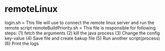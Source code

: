 # remoteLinux

login.sh = This file will use to connect the remote linux server and run the remote script
remoteBuildPriority.sh = This file is responsible for following steps:
                         (1) fetch the arguments
                         (2) kill the java process
                         (3) Change the config key-value 
                         (4) Save file and create bakup file
                         (5) Run another script(process)
                         (6) Print the logs
